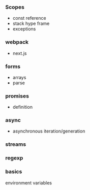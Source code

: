 ### Scopes
- const reference
- stack hype frame
- exceptions

### webpack
- next.js

### forms
- arrays
- parse

### promises
- definition

### async
- asynchronous iteration/generation

### streams

### regexp

### basics
environment variables
